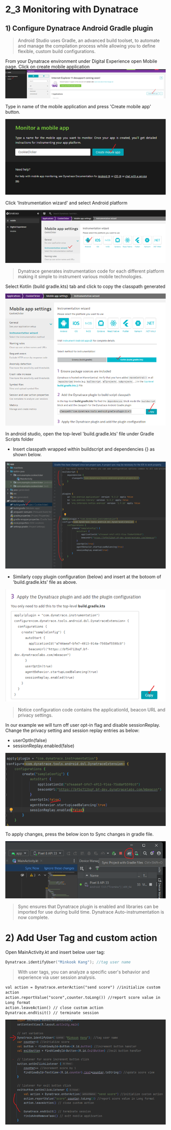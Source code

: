 # 2_3 Monitoring with Dynatrace


## 1) Configure Dynatrace Android Gradle plugin

> Android Studio uses Gradle, an advanced build toolset, to automate and manage the compilation process while allowing you to define flexible, custom build configurations. 

From your Dynatrace environment under Digital Experience open Mobile page.
Click on create mobile application
![mobile app](https://github.com/hakansuku/D1APACTraining/blob/main/images/mobile/mobileappcreate.png?raw=true)

Type in name of the mobile application and press 'Create mobile app' button.

![mobile name](https://github.com/hakansuku/D1APACTraining/blob/main/images/mobile/monitor.png?raw=true)

Click 'Instrumentation wizard' and select Android platform

![instrumentation wizard](https://github.com/hakansuku/D1APACTraining/blob/main/images/mobile/mobileappsettings.png?raw=true)

> Dynatrace generates instrumentation code for each different platform making it simple to instrument various mobile technologies. 

Select Kotlin (build gradle.kts) tab and click to copy the classpath generated

![classpathe](https://github.com/hakansuku/D1APACTraining/blob/main/images/mobile/dependencies.png?raw=true)

In android studio, open the top-level 'build.gradle.kts' file under Gradle Scripts folder
- Insert classpath wrapped within buildscript and dependencies {} as shown below. 


![gradle](https://github.com/hakansuku/D1APACTraining/blob/main/images/mobile/buildgradlekts.png?raw=true)

- Similarly copy plugin configuration (below) and insert at the botoom of 'build.gradle.kts' file as above.

![manifest](https://github.com/hakansuku/D1APACTraining/blob/main/images/mobile/applyplugin.png?raw=true)

> Notice configuration code contains the applicationId, beacon URL and privacy settings. 

In our example we will turn off user opt-in flag and disable sessionReplay.
Change the privacy setting and session replay entries as below:
- userOptIn(false)
- sessionReplay.enabled(false)

![iactivity_main](https://github.com/hakansuku/D1APACTraining/blob/main/images/mobile/privacy.png?raw=true)

To apply changes, press the below icon to Sync changes in gradle file.

![sync gradle](https://github.com/hakansuku/D1APACTraining/blob/main/images/mobile/synchgradle.png?raw=true)

> Sync ensures that Dynatrace plugin is enabled and libraries can be imported for use during build time.  Dynatrace Auto-instrumentation is now complete.

# 2) Add User Tag and custom action 
Open MainActivity.kt and insert below user tag:
```kotlin
Dynatrace.identifyUser("Minkook Kang"); //tag user name
```
> With user tags, you can analyze a specific user's behavior and experience via user session analysis.
```
val action = Dynatrace.enterAction("send score") //initialize custom action
action.reportValue("score",counter.toLong()) //report score value in Long format
action.leaveAction() // close custom action
Dynatrace.endVisit() // terminate session
```

![mobile app](https://github.com/hakansuku/D1APACTraining/blob/main/images/mobile/usertagging.png?raw=true)
